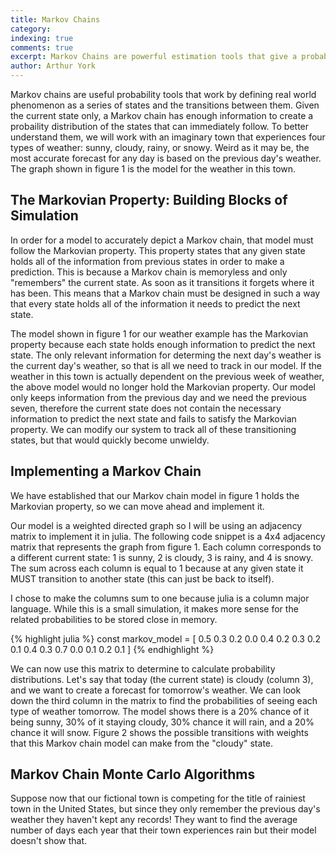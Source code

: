 ```yaml
---
title: Markov Chains
category:
indexing: true
comments: true
excerpt: Markov Chains are powerful estimation tools that give a probability distribution for a next state only based on the current state. They are especially useful for understanding multivariate systems where an analytical solution cannot be reached.
author: Arthur York
---
```


Markov chains are useful probability tools that work by defining real world phenomenon as a series of states and the transitions between them. Given the current state only, a Markov chain has enough information to create a probaility distribution of the states that can immediately follow. To better understand them, we will work with an imaginary town that experiences four types of weather: sunny, cloudy, rainy, or snowy. Weird as it may be, the most accurate forecast for any day is based on the previous day's weather. The graph shown in figure 1 is the model for the weather in this town.

## The Markovian Property: Building Blocks of Simulation

In order for a model to accurately depict a Markov chain, that model must follow the Markovian property. This property states that any given state holds all of the information from previous states in order to make a prediction. This is because a Markov chain is memoryless and only "remembers" the current state. As soon as it transitions it forgets where it has been. This means that a Markov chain must be designed in such a way that every state holds all of the information it needs to predict the next state.

The model shown in figure 1 for our weather example has the Markovian property because each state holds enough information to predict the next state. The only relevant information for determing the next day's weather is the current day's weather, so that is all we need to track in our model. If the weather in this town is actually dependent on the previous week of weather, the above model would no longer hold the Markovian property. Our model only keeps information from the previous day and we need the previous seven, therefore the current state does not contain the necessary information to predict the next state and fails to satisfy the Markovian property. We can modify our system to track all of these transitioning states, but that would quickly become unwieldy.

## Implementing a Markov Chain

We have established that our Markov chain model in figure 1 holds the Markovian property, so we can move ahead and implement it. 

Our model is a weighted directed graph so I will be using an adjacency matrix to implement it in julia. The following code snippet is a 4x4 adjacency matrix that represents the graph from figure 1. Each column corresponds to a different current state: 1 is sunny, 2 is cloudy, 3 is rainy, and 4 is snowy. The sum across each column is equal to 1 because at any given state it MUST transition to another state (this can just be back to itself).

I chose to make the columns sum to one because julia is a column major language. While this is a small simulation, it makes more sense for the related probabilities to be stored close in memory.

{% highlight julia %}
const markov_model = [ 0.5 0.3 0.2 0.0
                       0.4 0.2 0.3 0.2
                       0.1 0.4 0.3 0.7
                       0.0 0.1 0.2 0.1 ]
{% endhighlight %}

We can now use this matrix to determine to calculate probability distributions. Let's say that today (the current state) is cloudy (column 3), and we want to create a forecast for tomorrow's weather. We can look down the third column in the matrix to find the probabilities of seeing each type of weather tomorrow. The model shows there is a 20% chance of it being sunny, 30% of it staying cloudy, 30% chance it will rain, and a 20% chance it will snow. Figure 2 shows the possible transitions with weights that this Markov chain model can make from the "cloudy" state.

## Markov Chain Monte Carlo Algorithms

Suppose now that our fictional town is competing for the title of rainiest town in the United States, but since they only remember the previous day's weather they haven't kept any records! They want to find the average number of days each year that their town experiences rain but their model doesn't show that. 
